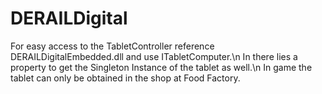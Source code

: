 # DERAILDigital

For easy access to the TabletController reference DERAILDigitalEmbedded.dll and use ITabletComputer.\n
In there lies a property to get the Singleton Instance of the tablet as well.\n
In game the tablet can only be obtained in the shop at Food Factory. 
